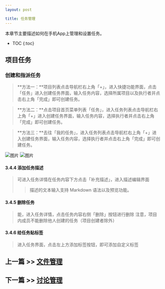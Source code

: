 ```yaml
---
layout: post

title: 任务管理
---
```


本章节主要描述如何在手机App上管理和设置任务。

* TOC
{:toc}


## 项目任务 

### 创建和指派任务

>**方法一：**项目列表点击导航栏右上角「+」，进入快捷功能界面，点击「任务」进入创建任务界面，输入任务内容，选择所属项目以及执行者并点击右上角「完成」即可创建任务。

>**方法二：**点击项目首页菜单列表「任务」，进入任务列表点击导航栏右上角「+」进入创建任务界面，输入任务内容，选择执行者并点击右上角「完成」即可创建任务。

>**方法三：**去往「我的任务」，进入任务列表点击导航栏右上角「+」进入创建任务界面，输入任务内容，选择执行者并点击右上角「完成」即可创建任务。

 ![图片](https://dn-coding-net-production-pp.qbox.me/cea5247f-6cb2-4702-b563-9bdb4e70c384.png) 
 ![图片](https://dn-coding-net-production-pp.qbox.me/cd3ef1b3-acb2-4f4e-9772-0738fed99f92.png) 


#### 3.4.4 添加任务描述

>可进入任务详情在任务内容下方点击「补充描述」，进入描述编辑界面
>>描述的文本输入支持 Markdown 语法以及预览功能。

#### 3.4.5  删除任务

>能，进入任务详情，点击任务内容右侧「删除」按钮进行删除
>注意，项目内成员不能删除他人创建的任务（项目创建者除外）

#### 3.4.6 给任务贴标签

> 进入任务界面，点击左上方添加标签按钮，即可添加自定义标签

## 上一篇 >> [文件管理](/help/doc/mobile/files.html)

## 下一篇 >> [讨论管理](/help/doc/mobile/discuss.html)